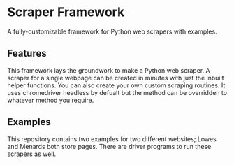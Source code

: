 # Scraper Framework
A fully-customizable framework for Python web scrapers with examples.

## Features 
This framework lays the groundwork to make a Python web scraper. A scraper for a single webpage can be created in minutes with just the inbuilt helper functions. You can also create your own custom scraping routines.
It uses chromedriver headless by defualt but the method can be overridden to whatever method you require.

## Examples 
This repository contains two examples for two different websites; Lowes and Menards both store pages. There are driver programs to run these scrapers as well. 
